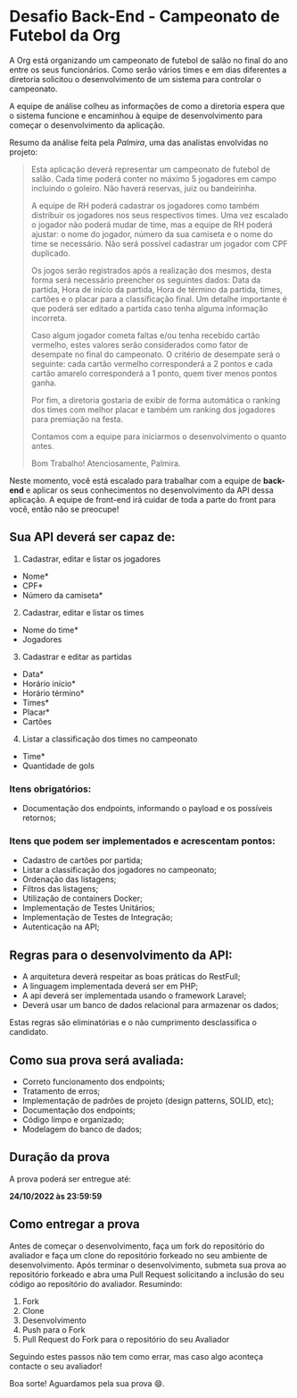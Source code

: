 # Desafio Back-End - Campeonato de Futebol da Org

A Org está organizando um campeonato de futebol de salão no final do ano entre os seus funcionários. Como serão vários times e em dias diferentes a diretoria solicitou o desenvolvimento de um sistema para controlar o campeonato.

A equipe de análise colheu as informações de como a diretoria espera que o sistema funcione e encaminhou à equipe de desenvolvimento para começar o desenvolvimento da aplicação.

Resumo da análise feita pela _Palmira_, uma das analistas envolvidas no projeto:

> Esta aplicação deverá representar um campeonato de futebol de salão. Cada time poderá conter no máximo 5 jogadores em campo incluindo o goleiro. Não haverá reservas, juiz ou bandeirinha. 
>
> A equipe de RH poderá cadastrar os jogadores como também distribuir os jogadores nos seus respectivos times. Uma vez escalado o jogador não poderá mudar de time, mas a equipe de RH poderá ajustar: o nome do jogador, número da sua camiseta e o nome do time se necessário. Não será possível cadastrar um jogador com CPF duplicado.
>
> Os jogos serão registrados após a realização dos mesmos, desta forma será necessário preencher os seguintes dados: Data da partida, Hora de início da partida, Hora de término da partida, times, cartões e o placar para a classificação final. Um detalhe importante é que poderá ser editado a partida caso tenha alguma informação incorreta.
>
> Caso algum jogador cometa faltas e/ou tenha recebido cartão vermelho, estes valores serão considerados como fator de desempate no final do campeonato. O critério de desempate será o seguinte: cada cartão vermelho corresponderá a 2 pontos e cada cartão amarelo corresponderá a 1 ponto, quem tiver menos pontos ganha.
>
> Por fim, a diretoria gostaria de exibir de forma automática o ranking dos times com melhor placar e também um ranking dos jogadores para premiação na festa.
>
> Contamos com a equipe para iniciarmos o desenvolvimento o quanto antes.
>
> Bom Trabalho!
Atenciosamente, Palmira.


Neste momento, você está escalado para trabalhar com a equipe de **back-end** e aplicar os seus conhecimentos no desenvolvimento da API dessa aplicação. A equipe de front-end irá cuidar de toda a parte do front para você, então não se preocupe!

## Sua API deverá ser capaz de:
1. Cadastrar, editar e listar os jogadores
- Nome*
- CPF*
- Número da camiseta*
2. Cadastrar, editar e listar os times
- Nome do time*
- Jogadores
3. Cadastrar e editar as partidas
- Data*
- Horário início*
- Horário término*
- Times*
- Placar*
- Cartões
4. Listar a classificação dos times no campeonato
- Time*
- Quantidade de gols

### Itens obrigatórios:

- Documentação dos endpoints, informando o payload e os possíveis retornos;

### Itens que podem ser implementados e acrescentam pontos:

- Cadastro de cartões por partida;
- Listar a classificação dos jogadores no campeonato;
- Ordenação das listagens;
- Filtros das listagens;
- Utilização de containers Docker;
- Implementação de Testes Unitários;
- Implementação de Testes de Integração;
- Autenticação na API;

##  Regras para o desenvolvimento da API:

- A arquitetura deverá respeitar as boas práticas do RestFull;
- A linguagem implementada deverá ser em PHP;
- A api deverá ser implementada usando o framework Laravel;
- Deverá usar um banco de dados relacional para armazenar os dados;

Estas regras são eliminatórias e o não cumprimento desclassifica o candidato.

## Como sua prova será avaliada:

- Correto funcionamento dos endpoints;
- Tratamento de erros;
- Implementação de padrões de projeto (design patterns, SOLID, etc); 
- Documentação dos endpoints;
- Código limpo e organizado;
- Modelagem do banco de dados;

## Duração da prova

A prova poderá ser entregue até:

**24/10/2022 às 23:59:59**

## Como entregar a prova

Antes de começar o desenvolvimento, faça um fork do repositório do avaliador e faça um clone do repositório forkeado no seu ambiente de desenvolvimento.
Após terminar o desenvolvimento, submeta sua prova ao repositório forkeado e abra uma Pull Request solicitando a inclusão do seu código ao repositório do avaliador.
Resumindo:

1. Fork
2. Clone
3. Desenvolvimento
4. Push para o Fork
5. Pull Request do Fork para o repositório do seu Avaliador

Seguindo estes passos não tem como errar, mas caso algo aconteça contacte o seu avaliador!

Boa sorte! Aguardamos pela sua prova :smile:.
